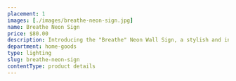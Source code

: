 ```yaml
---
placement: 1
images: [./images/breathe-neon-sign.jpg]
name: Breathe Neon Sign
price: $80.00
description: Introducing the "Breathe" Neon Wall Sign, a stylish and inspiring addition to any living space. Crafted from high-quality neon tubing, this sign emits a soft, warm glow that will create a calming and relaxing atmosphere in any room.
department: home-goods
type: lighting
slug: breathe-neon-sign
contentType: product details
---
```

